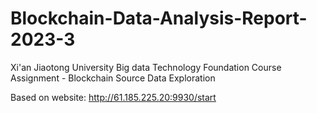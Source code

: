 # Blockchain-Data-Analysis-Report-2023-3
Xi'an Jiaotong University Big data Technology Foundation Course Assignment - Blockchain Source Data Exploration

Based on website: http://61.185.225.20:9930/start
